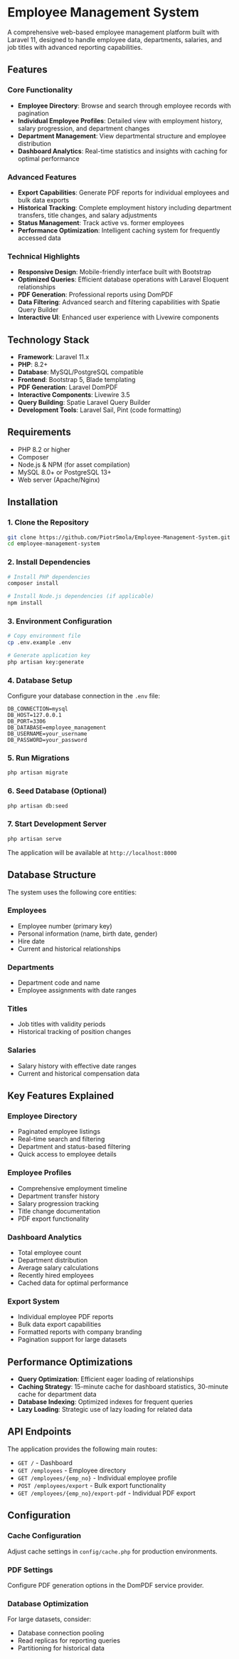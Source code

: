 # Employee Management System

A comprehensive web-based employee management platform built with Laravel 11, designed to handle employee data, departments, salaries, and job titles with advanced reporting capabilities.

## Features

### Core Functionality
- **Employee Directory**: Browse and search through employee records with pagination
- **Individual Employee Profiles**: Detailed view with employment history, salary progression, and department changes
- **Department Management**: View departmental structure and employee distribution
- **Dashboard Analytics**: Real-time statistics and insights with caching for optimal performance

### Advanced Features
- **Export Capabilities**: Generate PDF reports for individual employees and bulk data exports
- **Historical Tracking**: Complete employment history including department transfers, title changes, and salary adjustments
- **Status Management**: Track active vs. former employees
- **Performance Optimization**: Intelligent caching system for frequently accessed data

### Technical Highlights
- **Responsive Design**: Mobile-friendly interface built with Bootstrap
- **Optimized Queries**: Efficient database operations with Laravel Eloquent relationships
- **PDF Generation**: Professional reports using DomPDF
- **Data Filtering**: Advanced search and filtering capabilities with Spatie Query Builder
- **Interactive UI**: Enhanced user experience with Livewire components

## Technology Stack

- **Framework**: Laravel 11.x
- **PHP**: 8.2+
- **Database**: MySQL/PostgreSQL compatible
- **Frontend**: Bootstrap 5, Blade templating
- **PDF Generation**: Laravel DomPDF
- **Interactive Components**: Livewire 3.5
- **Query Building**: Spatie Laravel Query Builder
- **Development Tools**: Laravel Sail, Pint (code formatting)

## Requirements

- PHP 8.2 or higher
- Composer
- Node.js & NPM (for asset compilation)
- MySQL 8.0+ or PostgreSQL 13+
- Web server (Apache/Nginx)

## Installation

### 1. Clone the Repository
```bash
git clone https://github.com/PiotrSmola/Employee-Management-System.git
cd employee-management-system
```

### 2. Install Dependencies
```bash
# Install PHP dependencies
composer install

# Install Node.js dependencies (if applicable)
npm install
```

### 3. Environment Configuration
```bash
# Copy environment file
cp .env.example .env

# Generate application key
php artisan key:generate
```

### 4. Database Setup
Configure your database connection in the `.env` file:
```env
DB_CONNECTION=mysql
DB_HOST=127.0.0.1
DB_PORT=3306
DB_DATABASE=employee_management
DB_USERNAME=your_username
DB_PASSWORD=your_password
```

### 5. Run Migrations
```bash
php artisan migrate
```

### 6. Seed Database (Optional)
```bash
php artisan db:seed
```

### 7. Start Development Server
```bash
php artisan serve
```

The application will be available at `http://localhost:8000`

## Database Structure

The system uses the following core entities:

### Employees
- Employee number (primary key)
- Personal information (name, birth date, gender)
- Hire date
- Current and historical relationships

### Departments
- Department code and name
- Employee assignments with date ranges

### Titles
- Job titles with validity periods
- Historical tracking of position changes

### Salaries
- Salary history with effective date ranges
- Current and historical compensation data

## Key Features Explained

### Employee Directory
- Paginated employee listings
- Real-time search and filtering
- Department and status-based filtering
- Quick access to employee details

### Employee Profiles
- Comprehensive employment timeline
- Department transfer history
- Salary progression tracking
- Title change documentation
- PDF export functionality

### Dashboard Analytics
- Total employee count
- Department distribution
- Average salary calculations
- Recently hired employees
- Cached data for optimal performance

### Export System
- Individual employee PDF reports
- Bulk data export capabilities
- Formatted reports with company branding
- Pagination support for large datasets

## Performance Optimizations

- **Query Optimization**: Efficient eager loading of relationships
- **Caching Strategy**: 15-minute cache for dashboard statistics, 30-minute cache for department data
- **Database Indexing**: Optimized indexes for frequent queries
- **Lazy Loading**: Strategic use of lazy loading for related data

## API Endpoints

The application provides the following main routes:

- `GET /` - Dashboard
- `GET /employees` - Employee directory
- `GET /employees/{emp_no}` - Individual employee profile
- `POST /employees/export` - Bulk export functionality
- `GET /employees/{emp_no}/export-pdf` - Individual PDF export

## Configuration

### Cache Configuration
Adjust cache settings in `config/cache.php` for production environments.

### PDF Settings
Configure PDF generation options in the DomPDF service provider.

### Database Optimization
For large datasets, consider:
- Database connection pooling
- Read replicas for reporting queries
- Partitioning for historical data

